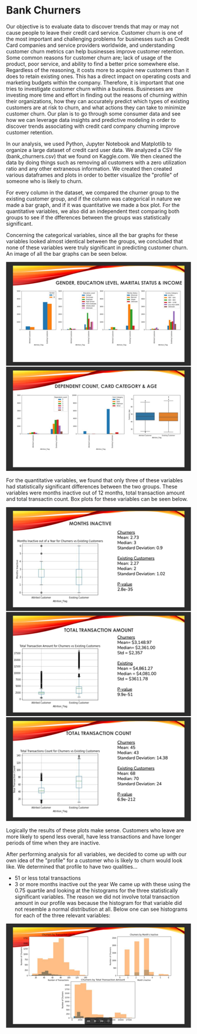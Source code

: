 # Bank Churners
  Our objective is to evaluate data to discover trends that may or may not cause people to leave their credit card service. Customer churn is one of the most important and challenging problems for businesses such as Credit Card companies and service providers worldwide, and understanding customer churn metrics can help businesses improve customer retention. Some common reasons for customer churn are; lack of usage of the product, poor service, and ability to find a better price somewhere else. Regardless of the reasoning, it costs more to acquire new customers than it does to retain existing ones. This has a direct impact on operating costs and marketing budgets within the company. Therefore, it is important that one tries to investigate customer churn within a business. Businesses are investing more time and effort in finding out the reasons of churning within their organizations, how they can accurately predict which types of existing customers are at risk to churn, and what actions they can take to minimize  customer churn. Our plan is to go through some consumer data and see how we can leverage data insights and predictive modeling in order to discover trends associating with credit card company churning improve customer retention. 
  
  In our analysis, we used Python, Jupyter Notebook and Matplotlib to organize a large dataset of credit card user data. We analyzed a CSV file (bank_churners.csv) that we found on Kaggle.com. We then cleaned the data by doing things such as removing all customers with a zero utilization ratio and any other extraneous information. We created then created various dataframes and plots in order to better visualize the "profile" of someone who is likely to churn.

  For every column in the dataset, we compared the churner group to the existing customer group, and if the column was categorical in nature we made a bar graph, and if it was quantitative we made a box plot. For the quantitative variables, we also did an independent ttest comparing both groups to see if the dfferences between the groups was statistically significant. 

  Concerning the categorical variables, since all the bar graphs for these variables looked almost identical between the groups, we concluded that none of these variables were truly significant in predicting customer churn. An image of all the bar graphs can be seen below. 

  ![bar_1.png](images/bar_1.png)
  ![bar_2.png](images/bar_2.png)

  For the quantitative variables, we found that only three of these variables had statistically significant differences between the two groups. These variables were months inactive out of 12 months, total transaction amount and total transactin count. Box plots for these variables can be seen below. 

  ![months.png](images/months.png)
  ![amount.png](images/amount.png)
  ![count.png](images/count.png)

  Logically the results of these plots make sense. Customers who leave are more likely to spend less overall, have less transactions and have longer periods of time when they are inactive.

  After performing analysis for all variables, we decided to come up with our own idea of the "profile" for a customer who is likely to churn would look like. We determined that profile to have two qualities...
  - 51 or less total transactions
  - 3 or more months inactive out the year
  We came up with these using the 0.75 quartile and looking at the histograms for the three statistically significant variables. The reason we did not involve total transaction amount in our profile was because the histogram for that variable did not resemble a normal distribution at all. Below one can see histograms for each of the three relevant variables:

  ![hist.png](images/hist.png)




